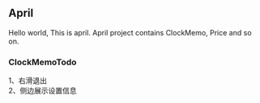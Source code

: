 
## April
Hello world, This is april.
April project contains ClockMemo, Price and so on.

### ClockMemoTodo
1、右滑退出   
2、侧边展示设置信息  

